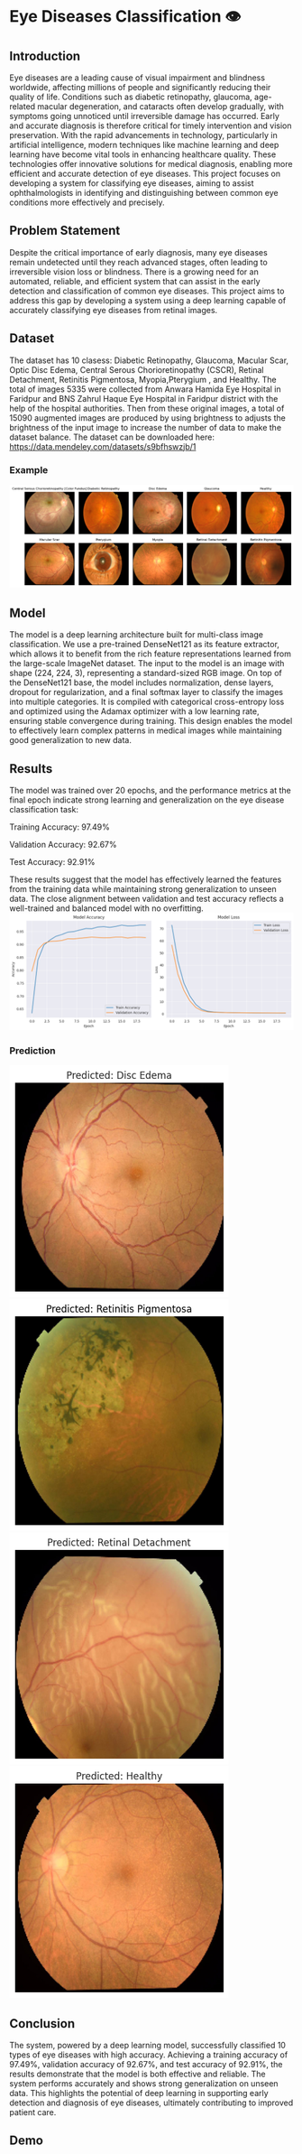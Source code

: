 # Eye Diseases Classification 👁️
## Introduction
Eye diseases are a leading cause of visual impairment and blindness worldwide, affecting millions of people and significantly reducing their quality of life. Conditions such as diabetic retinopathy, glaucoma, age-related macular degeneration, and cataracts often develop gradually, with symptoms going unnoticed until irreversible damage has occurred. Early and accurate diagnosis is therefore critical for timely intervention and vision preservation.
With the rapid advancements in technology, particularly in artificial intelligence, modern techniques like machine learning and deep learning have become vital tools in enhancing healthcare quality. These technologies offer innovative solutions for medical diagnosis, enabling more efficient and accurate detection of eye diseases. This project focuses on developing a system for classifying eye diseases, aiming to assist ophthalmologists in identifying and distinguishing between common eye conditions more effectively and precisely.

## Problem Statement
Despite the critical importance of early diagnosis, many eye diseases remain undetected until they reach advanced stages, often leading to irreversible vision loss or blindness. There is a growing need for an automated, reliable, and efficient system that can assist in the early detection and classification of common eye diseases. This project aims to address this gap by developing a system using a deep learning capable of accurately classifying eye diseases from retinal images.

## Dataset
The dataset has 10 clasess: Diabetic Retinopathy, Glaucoma, Macular Scar, Optic Disc Edema, Central Serous Chorioretinopathy (CSCR), Retinal Detachment, Retinitis Pigmentosa, Myopia,Pterygium , and Healthy. The total of images 5335  were collected from Anwara Hamida Eye Hospital in Faridpur and BNS Zahrul Haque Eye Hospital in Faridpur district with the help of the hospital authorities. Then from these original images, a total of 15090 augmented images are produced by using brightness to adjusts the brightness of the input image to increase the number of data to make the dataset balance. The dataset can be downloaded here: https://data.mendeley.com/datasets/s9bfhswzjb/1
### Example 

![image](download.png)
 

## Model
The model is a deep learning architecture built for multi-class image classification. We use a pre-trained DenseNet121 as its feature extractor, which allows it to benefit from the rich feature representations learned from the large-scale ImageNet dataset. The input to the model is an image with shape (224, 224, 3), representing a standard-sized RGB image.
On top of the DenseNet121 base, the model includes normalization, dense layers, dropout for regularization, and a final softmax layer to classify the images into multiple categories. It is compiled with categorical cross-entropy loss and optimized using the Adamax optimizer with a low learning rate, ensuring stable convergence during training.
This design enables the model to effectively learn complex patterns in medical images while maintaining good generalization to new data.

## Results
The model was trained over 20 epochs, and the performance metrics at the final epoch indicate strong learning and generalization on the eye disease classification task:

Training Accuracy: 97.49%

Validation Accuracy: 92.67%

Test Accuracy: 92.91%

These results suggest that the model has effectively learned the features from the training data while maintaining strong generalization to unseen data. The close alignment between validation and test accuracy reflects a well-trained and balanced model with no overfitting.
![image](download5.png)

### Prediction
![image](download6.png) 
![image](download3.png) 
![image](download7.png)
![image](download8.png)

## Conclusion
The system, powered by a deep learning model, successfully classified 10 types of eye diseases with high accuracy. Achieving a training accuracy of 97.49%, validation accuracy of 92.67%, and test accuracy of 92.91%, the results demonstrate that the model is both effective and reliable. The system performs accurately and shows strong generalization on unseen data. This highlights the potential of deep learning in supporting early detection and diagnosis of eye diseases, ultimately contributing to improved patient care.

## Demo
